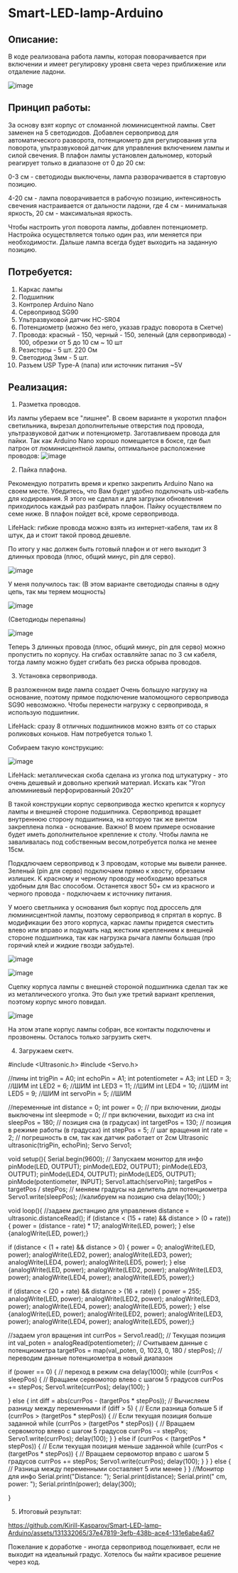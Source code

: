 # Smart-LED-lamp-Arduino

Описание:
---------------------
В коде реализована работа лампы, которая поворачивается при включении и имеет регулировку уровня света через приближение или отдаление ладони.

![image](https://github.com/Kirill-Kasparov/Smart-LED-lamp-Arduino/assets/131332065/87d68145-9096-4818-ab6f-692e27a64130)

Принцип работы:
---------------------
За основу взят корпус от сломанной люминисцентной лампы. Свет заменен на 5 светодиодов. Добавлен сервопривод для автоматического разворота, потенциометр для регулирования угла поворота, ультразвуковой датчик для управления включением лампы и силой свечения.
В плафон лампы установлен дальномер, который реагирует только в диапазоне от 0 до 20 см:

  0-3 см - светодиоды выключены, лампа разворачивается в стартовую позицию.
  
  4-20 см - лампа поворачивается в рабочую позицию, интенсивность свечения настраивается от дальности ладони, где 4 см - минимальная яркость, 20 см - максимальная яркость.

Чтобы настроить угол поворота лампы, добавлен потенциометр. Настройка осуществляется только один раз, или меняется при необходимости. Дальше лампа всегда будет выходить на заданную позицию.

Потребуется:
---------------------
1. Каркас лампы
2. Подшипник
3. Контролер Arduino Nano
4. Сервопривод SG90
5. Ультразвуковой датчик HC-SR04
6. Потенциометр (можно без него, указав градус поворота в Скетче)
7. Провода: красный - 150, черный - 150, зеленый (для сервопривода) - 100, обрезки от 5 до 10 см ~ 10 шт
8. Резисторы - 5 шт. 220 Ом
9. Светодиод 3мм - 5 шт.
10. Разъем USP Type-A (папа) или источник питания ~5V

Реализация:
---------------------
1. Разметка проводов.

Из лампы убераем все "лишнее". В своем варианте я укоротил плафон светильника, вырезал дополнительные отверстия под провода, ультразвуковой датчик и потенциометр.
Заготавливаем провода для пайки. Так как Arduino Nano хорошо помещается в боксе, где был патрон от люминисцентной лампы, оптимальное расположение проводов:
![image](https://github.com/Kirill-Kasparov/Smart-LED-lamp-Arduino/assets/131332065/eecf114a-ac4b-44aa-a295-c024c7a7969f)

2. Пайка плафона.

Рекомендую потратить время и крепко закрепить Arduino Nano на своем месте. Убедитесь, что Вам будет удобно подключать usb-кабель для кодирования. Я этого не сделал и для загрузки обновления приходилось каждый раз разбирать плафон.
Пайку осуществляем по семе ниже. В плафон пойдет всё, кроме сервопривода. 

LifeHack: гибкие провода можно взять из интернет-кабеля, там их 8 штук, да и стоит такой провод дешевле.

По итогу у нас должен быть готовый плафон и от него выходит 3 длинных провода (плюс, общий минус, pin для серво).

![image](https://github.com/Kirill-Kasparov/Smart-LED-lamp-Arduino/assets/131332065/f71b8976-3f9b-4d10-881b-5d3098f00f66)

У меня получилось так:
(В этом варианте светодиоды спаяны в одну цепь, так мы теряем мощность)

![image](https://github.com/Kirill-Kasparov/Smart-LED-lamp-Arduino/assets/131332065/da365674-ff03-43ee-8376-de5d3305c014)

(Светодиоды перепаяны)

![image](https://github.com/Kirill-Kasparov/Smart-LED-lamp-Arduino/assets/131332065/cf50ccb5-af00-4717-a0ff-67f8673dfbd4)


Теперь 3 длинных провода (плюс, общий минус, pin для серво) можно пропустить по корпусу. На сгибах оставляйте запас по 3 см кабеля, тогда лампу можно будет сгибать без риска обрыва проводов.

3. Установка сервопривода.

В разложенном виде лампа создает Очень большую нагрузку на основание, поэтому прямое подключение маломощного сервопривода SG90 невозможно. Чтобы перенести нагрузку с сервопривода, я использую подшипник.

LifeHack: сразу 8 отличных подшипников можно взять от со старых роликовых коньков. Нам потребуется только 1.

Собираем такую конструкцию:

![image](https://github.com/Kirill-Kasparov/Smart-LED-lamp-Arduino/assets/131332065/e222a576-3c8e-4c10-8b9e-de4abc80808d)

LifeHack: металлическая скоба сделана из уголка под штукатурку - это очень дешевый и довольно крепкий материал. Искать как "Угол алюминиевый перфорированный 20x20"

В такой конструкции корпус сервопривода жестко крепится к корпусу лампы и внешней стороне подшипника. Сервопривод вращает внутреннюю сторону подшипника, на которую так же винтом закреплена полка - основание. Важно! В моем примере основание будет иметь дополнительное крепление к столу. Чтобы лампа не заваливалась под собственным весом,потребуется полка не менее 15см.

Подкдлючаем сервопривод к 3 проводам, которые мы вывели раннее. Зеленый (pin для серво) подключаем прямо к хвосту, обрезаем излишек. К красному и черному проводу необходимо врезаться удобным для Вас способом. Останется хвост 50+ см из красного и черного провода - подключаем к источнику питания.

У моего светльника у основания был корпус под дроссель для люминисцентной лампы, поэтому сервопривод я спрятал в корпус. В модификации без этого корпуса, каркас лампы придется сместить влево или вправо и подумать над жестким креплением к внешней стороне подшипника, так как нагрузка рычага лампы большая (про горячий клей и жидкие гвозди забудьте).

![image](https://github.com/Kirill-Kasparov/Smart-LED-lamp-Arduino/assets/131332065/fc65f969-dae8-4c74-85c5-3db6e61aa41a)

![image](https://github.com/Kirill-Kasparov/Smart-LED-lamp-Arduino/assets/131332065/ba743656-e7bf-423b-9979-1aa35e68b491)

Сцепку корпуса лампы с внешней стороной подшипника сделал так же из металлического  уголка. Это был уже третий вариант крепления, поэтому корпус много повидал.

![image](https://github.com/Kirill-Kasparov/Smart-LED-lamp-Arduino/assets/131332065/54afbb9c-3ed3-4ad5-8ce0-7706672011a3)

На этом этапе корпус лампы собран, все контакты подключены и прозвонены. Осталось только загрузить скетч.

4. Загружаем скетч.

#include <Ultrasonic.h>
#include <Servo.h>

//пины
int trigPin = A0;
int echoPin = A1;
int potentiometer = A3;
int LED = 3;    //ШИМ
int LED2 = 6;    //ШИМ
int LED3 = 11;    //ШИМ
int LED4 = 10;    //ШИМ
int LED5 = 9;    //ШИМ
int servoPin = 5;    //ШИМ

//переменные
int distance = 0;
int power = 0;    // при включении, диоды выключены
int sleepmode = 0;    // при включении, выходит из сна
int sleepPos = 180;    // позиция сна (в градусах)
int targetPos = 130;    // позиция в режиме работы (в градусах)
int stepPos = 5;    // шаг вращения
int rate = 2;    // погрешность в см, так как датчик работает от 2см
Ultrasonic ultrasonic(trigPin, echoPin);
Servo Servo1;


void setup(){ 
  Serial.begin(9600); // Запускаем монитор для инфо
  pinMode(LED, OUTPUT);
  pinMode(LED2, OUTPUT);
  pinMode(LED3, OUTPUT);
  pinMode(LED4, OUTPUT);
  pinMode(LED5, OUTPUT);
  pinMode(potentiometer, INPUT);
  Servo1.attach(servoPin);
  targetPos = targetPos / stepPos; // меняем градусы на делитель для потенциометра
  Servo1.write(sleepPos); //калибруем на позицию сна
  delay(100);
}

void loop(){
  //задаем дистанцию для управления
  distance = ultrasonic.distanceRead();
  if (distance < (15 + rate) && distance > (0 + rate)) {
    power = (distance - rate) * 17;
    analogWrite(LED, power);
  } else {analogWrite(LED, power);}

  if (distance < (1 + rate) && distance > 0) {
    power = 0;
    analogWrite(LED, power);
    analogWrite(LED2, power);
    analogWrite(LED3, power);
    analogWrite(LED4, power);
    analogWrite(LED5, power);
  } else {analogWrite(LED, power);
  analogWrite(LED2, power);
  analogWrite(LED3, power);
  analogWrite(LED4, power);
  analogWrite(LED5, power);}

  if (distance < (20 + rate) && distance > (16 + rate)) {
    power = 255;
    analogWrite(LED, power);
    analogWrite(LED2, power);
    analogWrite(LED3, power);
    analogWrite(LED4, power);
    analogWrite(LED5, power);
  } else {analogWrite(LED, power);
  analogWrite(LED2, power);
  analogWrite(LED3, power);
  analogWrite(LED4, power);
  analogWrite(LED5, power);}

  //задаем угол вращения
  int currPos = Servo1.read(); // Текущая позиция
  int val_poten = analogRead(potentiometer); // Считываем данные с потенциометра
  targetPos = map(val_poten, 0, 1023, 0, 180 / stepPos); // переводим данные потенциометра в новый диапазон


  if (power == 0) {    // переход в режим сна
    delay(1000);
    while (currPos < sleepPos) { // Вращаем сервомотор влево с шагом 5 градусов
      currPos += stepPos;
      Servo1.write(currPos);
      delay(100);
    }

  } else {
    int diff = abs(currPos - (targetPos * stepPos)); // Вычисляем разницу между переменными
    if (diff > 5) { // Если разница больше 5
        if (currPos > (targetPos * stepPos)) { // Если текущая позиция больше заданной
            while (currPos > (targetPos * stepPos)) { // Вращаем сервомотор влево с шагом 5 градусов
                currPos -= stepPos;
                Servo1.write(currPos);
                delay(100);
            }
        } else if (currPos < (targetPos * stepPos)) { // Если текущая позиция меньше заданной
            while (currPos < (targetPos * stepPos)) { // Вращаем сервомотор вправо с шагом 5 градусов
                currPos += stepPos;
                Servo1.write(currPos);
                delay(100);
            }
        }
    } else {
        // Разница между переменными составляет 5 или менее
    }
}
  //Монитор для инфо
  Serial.print("Distance: ");
  Serial.print(distance);
  Serial.print(" cm, power: ");
  Serial.println(power);
  delay(300);

}


5. Итоговый результат:

https://github.com/Kirill-Kasparov/Smart-LED-lamp-Arduino/assets/131332065/37e47819-3efb-438b-ace4-131e6abe4a67

Пожелание к доработке - иногда сервопривод пощелкивает, если не выходит на идеальный градус. Хотелось бы найти красивое решение через код.
